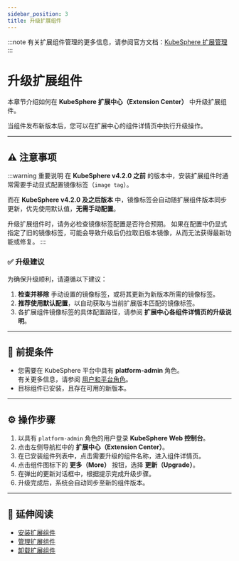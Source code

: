 ```yaml
---
sidebar_position: 3
title: 升级扩展组件
---
```


:::note
有关扩展组件管理的更多信息，请参阅官方文档：[KubeSphere 扩展管理](https://docs.kubesphere.com.cn/v4.2.0/06-extension-management/)
:::

# 升级扩展组件

本章节介绍如何在 **KubeSphere 扩展中心（Extension Center）** 中升级扩展组件。

当组件发布新版本后，您可以在扩展中心的组件详情页中执行升级操作。

---

## ⚠️ 注意事项

:::warning 重要说明
在 **KubeSphere v4.2.0 之前** 的版本中，安装扩展组件时通常需要手动显式配置镜像标签（`image tag`）。

而在 **KubeSphere v4.2.0 及之后版本** 中，镜像标签会自动随扩展组件版本同步更新，优先使用默认值，**无需手动配置**。

升级扩展组件时，请务必检查镜像标签配置是否符合预期。
如果在配置中仍显式指定了旧的镜像标签，可能会导致升级后仍拉取旧版本镜像，从而无法获得最新功能或修复。
:::

### ✅ 升级建议

为确保升级顺利，请遵循以下建议：

1. **检查并移除** 手动设置的镜像标签，或将其更新为新版本所需的镜像标签。
2. **推荐使用默认配置**，以自动获取与当前扩展版本匹配的镜像标签。
3. 各扩展组件镜像标签的具体配置路径，请参阅 **扩展中心各组件详情页的升级说明**。

---

## 🧩 前提条件

- 您需要在 KubeSphere 平台中具有 **platform-admin** 角色。  
  有关更多信息，请参阅 [用户和平台角色](https://docs.kubesphere.com.cn/v4.2.0/07-user-guide/02-platform-management/04-users-and-roles/)。
- 目标组件已安装，且存在可用的新版本。

---

## ⚙️ 操作步骤

1. 以具有 `platform-admin` 角色的用户登录 **KubeSphere Web 控制台**。
2. 点击左侧导航栏中的 **扩展中心（Extension Center）**。
3. 在已安装组件列表中，点击需要升级的组件名称，进入组件详情页。
4. 点击组件图标下的 **更多（More）** 按钮，选择 **更新（Upgrade）**。
5. 在弹出的更新对话框中，根据提示完成升级步骤。
6. 升级完成后，系统会自动同步至新的组件版本。

---

## 📘 延伸阅读

- [安装扩展组件](/docs/extension-managerment/install)
- [管理扩展组件](/docs/extension-managerment/manage)
- [卸载扩展组件](/docs/extension-managerment/uninstall)
